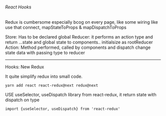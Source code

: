 ###### React Hooks

Redux is cumbersome especially bcog on every page, like some wiring like use that connect, mapStateToProps & mapDispatchToProps

Store: Has to be declared global
Reducer:  it performs an action type and return ...state and global state to components.. initialsize as rootReducer
Action: Method performed, called by components and dispatch change state data with passing type to reducer 

--------------------------------

Hooks: New Redux

It quite simplify redux into small code.

```
yarn add react react-redux@next redux@next

```
USE useSelector, useDispatch library from react-redux, it return state with dispatch on type 

```
import {useSelector, useDispatch} from 'react-redux'

```


